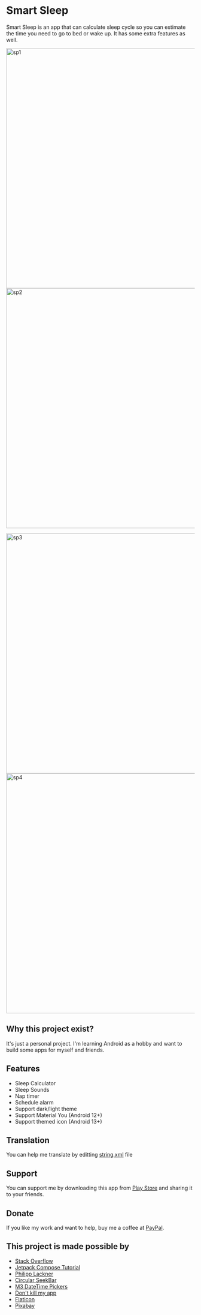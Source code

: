 # Smart Sleep

Smart Sleep is an app that can calculate sleep cycle so you can estimate the time you need to go to bed or wake up. It has some extra features as well.
<p>
  <img src="https://fdsrepo.cf/download/sample_1.jpg" alt="sp1"  height="640px"/>
  <img src="https://fdsrepo.cf/download/sample_2.jpg" alt="sp2"  height="640px"/>
</p>
<p>
  <img src="https://fdsrepo.cf/download/sample_3.jpg" alt="sp3"  height="640px"/>
  <img src="https://fdsrepo.cf/download/sample_4.jpg" alt="sp4"  height="640px"/>
</p>


## Why this project exist?

It's just a personal project. I'm learning Android as a hobby and want to build some apps for myself and friends.

## Features

- Sleep Calculator
- Sleep Sounds
- Nap timer
- Schedule alarm
- Support dark/light theme
- Support Material You (Android 12+)
- Support themed icon (Android 13+)

## Translation

You can help me translate by editting [string.xml](https://github.com/ClearAll2/SmartSleepRepo/blob/main/strings.xml) file

## Support

You can support me by downloading this app from [Play Store](https://play.google.com/store/apps/details?id=com.lkonlesoft.smartsleep) and sharing it to your friends.

## Donate

If you like my work and want to help, buy me a coffee at [PayPal](https://paypal.me/clearall2?country.x=VN&locale.x=en_US).

## This project is made possible by
- [Stack Overflow](https://stackoverflow.com/)
- [Jetpack Compose Tutorial](https://www.jetpackcompose.net/)
- [Philipp Lackner](https://www.youtube.com/@PhilippLackner)
- [Circular SeekBar](https://github.com/ningyuv/CircularSeekBar?ref=androidexample365.com)
- [M3 DateTime Pickers](https://github.com/marosseleng/compose-material3-datetime-pickers)
- [Don't kill my app](https://dontkillmyapp.com/)
- [Flaticon](https://www.flaticon.com/)
- [Pixabay](https://pixabay.com/)
